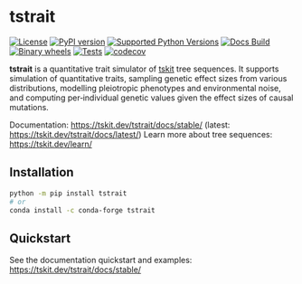 # tstrait

[![License](https://img.shields.io/github/license/tskit-dev/tstrait)](https://github.com/tskit-dev/tstrait/blob/main/LICENSE) [![PyPI version](https://img.shields.io/pypi/v/tstrait.svg)](https://pypi.org/project/tstrait/) [![Supported Python Versions](https://img.shields.io/pypi/pyversions/tstrait.svg)](https://pypi.org/project/tstrait/) [![Docs Build](https://github.com/tskit-dev/tstrait/actions/workflows/docs.yml/badge.svg)](https://github.com/tskit-dev/tstrait/actions/workflows/docs.yml) [![Binary wheels](https://github.com/tskit-dev/tstrait/actions/workflows/wheels.yml/badge.svg)](https://github.com/tskit-dev/tstrait/actions/workflows/wheels.yml) [![Tests](https://github.com/tskit-dev/tstrait/actions/workflows/tests.yml/badge.svg)](https://github.com/tskit-dev/tstrait/actions/workflows/tests.yml) [![codecov](https://codecov.io/gh/tskit-dev/tstrait/branch/main/graph/badge.svg)](https://codecov.io/gh/tskit-dev/tstrait)

**tstrait** is a quantitative trait simulator of [tskit](https://tskit.dev) tree sequences. It supports simulation of quantitative traits, sampling genetic effect sizes from various distributions, modelling pleiotropic phenotypes and environmental noise, and computing per‑individual genetic values given the effect sizes of causal mutations.

Documentation: https://tskit.dev/tstrait/docs/stable/ (latest: https://tskit.dev/tstrait/docs/latest/)
Learn more about tree sequences: https://tskit.dev/learn/

## Installation

```bash
python -m pip install tstrait
# or
conda install -c conda-forge tstrait
```

## Quickstart

See the documentation quickstart and examples: https://tskit.dev/tstrait/docs/stable/
